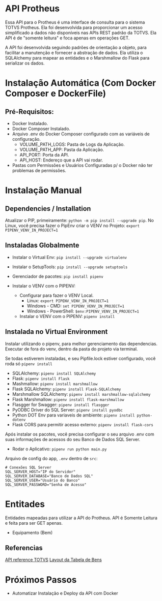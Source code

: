 # API Protheus

Essa API para o Protheus é uma interface de consulta para o sistema TOTVS Protheus. 
Ela foi desenvolvida para proporcionar um acesso simplificado a dados não disponíveis nas APIs REST 
padrão da TOTVS. Ela API é de "somente leitura" e foca apenas em operações GET.

A API foi desenvolvida seguindo padrões de orientação a objeto, para facilitar a manutenção e
fornecer a abstração de dados. Ela utiliza o SQLAlchemy para mapear as entidades e o Marshmallow do Flask para
serializar os dados.

# Instalação Automática (Com Docker Composer e DockerFile)

## Pré-Requisitos:
- Docker Instalado.
- Docker Composer Instalado.
- Arquivo .env do Docker Composer configurado com as variáveis de configuração.
  - VOLUME_PATH_LOGS: Pasta de Logs da Aplicação.
  - VOLUME_PATH_APP: Pasta da Aplicação.
  - API_PORT: Porta da API.
  - API_HOST: Endereço que a API vai rodar.
- Pastas com Permissões e Usuários Configuradas p/ o Docker não ter problemas de permissões.

# Instalação Manual

## Dependencies / Installation
Atualizar o PIP, primeiramente: `python -m pip install --upgrade pip`.
No Linux, você precisa fazer o PipEnv criar o VENV no Projeto: `export PIPENV_VENV_IN_PROJECT=1`

## Instaladas Globalmente
- Instalar o Virtual Env: `pip install --upgrade virtualenv`
- Instalar o SetupTools: `pip install --upgrade setuptools`
- Gerenciador de pacotes: `pip install pipenv`

- Instalar o VENV com o PIPENV:
  - Configurar para fazer o VENV Local.
    - Linux: `export PIPENV_VENV_IN_PROJECT=1`
    - Windows - CMD: `set PIPENV_VENV_IN_PROJECT=1`
    - Windows - PowerShell: `$env:PIPENV_VENV_IN_PROJECT=1`
  - Instalar o VENV com o PIPENV: `pipenv install`

## Instalada no Virtual Environment
Instalar utilizando o pipenv, para melhor gerenciamento das dependencias.
Executar de fora do venv, dentro da pasta do projeto via terminal.

Se todas estiverem instaladas, e seu Pipfile.lock estiver configurado, você roda só `pipenv install`

- SQLAlchemy: `pipenv install SQLAlchemy`
- Flask: `pipenv install Flask`
- Mashmallow: `pipenv install marshmallow`
- Flask SQLAlchemy: `pipenv install Flask-SQLAlchemy`
- Marshmallow SQLAlchemy: `pipenv install marshmallow-sqlalchemy`
- Flask Marshmallow: `pipenv install flask-marshmallow`
- Flasgger for Swagger: `pipenv install flasgger`
- PyODBC Driver do SQL Server: `pipenv install pyodbc`
- Python DOT Env para variaveis de ambiente: `pipenv install python-dotenv`
- Flask CORS para permitir acesso externo: `pipenv install flask-cors`

Após instalar os pacotes, você precisa configurar o seu arquivo .env com suas informações de acessos do seu Banco de Dados SQL Server.
- Rodar o Aplicativo: `pipenv run python main.py`

Arquivo de config do app, `.env` dentro de `src`:
```
# Conexões SQL Server
SQL_SERVER_HOST="IP do Servidor"
SQL_SERVER_DATABASE="Banco de Dados SQL"
SQL_SERVER_USER="Usuário do Banco"
SQL_SERVER_PASSWORD="Senha de Acesso"
```

# Entitades

Entidades mapeadas para utilizar a API do Protheus.
API é Somente Leitura e feita para ser GET apenas.

- Equipamento (Bem)

## Referencias

[API reference TOTVS](https://api.totvs.com.br/)
[Layout da Tabela de Bens](https://shorturl.at/tvF19)

# Próximos Passos

- Automatizar Instalação e Deploy da API com Docker
